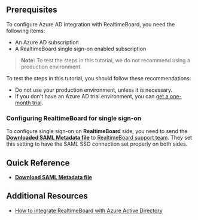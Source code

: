 ## Prerequisites

To configure Azure AD integration with RealtimeBoard, you need the following items:

- An Azure AD subscription
- A RealtimeBoard single sign-on enabled subscription

> **Note:**
> To test the steps in this tutorial, we do not recommend using a production environment.

To test the steps in this tutorial, you should follow these recommendations:

- Do not use your production environment, unless it is necessary.
- If you don't have an Azure AD trial environment, you can [get a one-month trial](https://azure.microsoft.com/pricing/free-trial/).

### Configuring RealtimeBoard for single sign-on

To configure single sign-on on **RealtimeBoard** side, you need to send the **[Downloaded SAML Metadata file](%metadata:metadataDownloadUrl%)** to [RealtimeBoard support team](mailto:support@realtimeboard.com). They set this setting to have the SAML SSO connection set properly on both sides.

## Quick Reference

* **[Download SAML Metadata file](%metadata:metadataDownloadUrl%)**

## Additional Resources

* [How to integrate RealtimeBoard with Azure Active Directory](https://docs.microsoft.com/azure/active-directory/active-directory-saas-realtimeboard-tutorial)
